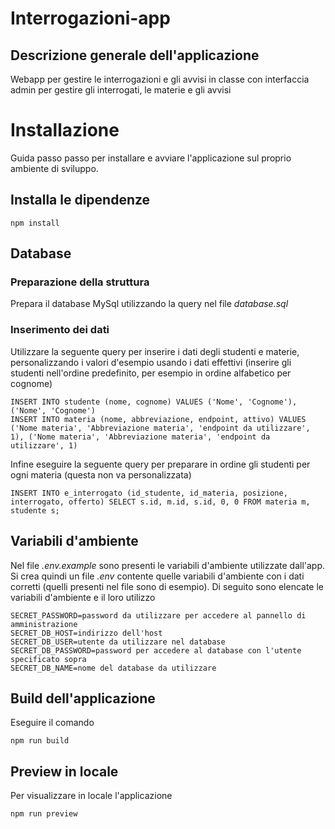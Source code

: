 # Interrogazioni-app

## Descrizione generale dell'applicazione

Webapp per gestire le interrogazioni e gli avvisi in classe con interfaccia admin per gestire gli interrogati, le materie e gli avvisi

# Installazione

Guida passo passo per installare e avviare l'applicazione sul proprio ambiente di sviluppo.

## Installa le dipendenze
    npm install

## Database
### Preparazione della struttura
Prepara il database MySql utilizzando la query nel file _database.sql_

### Inserimento dei dati
Utilizzare la seguente query per inserire i dati degli studenti e materie, personalizzando i valori d'esempio usando i dati effettivi (inserire gli studenti nell'ordine predefinito, per esempio in ordine alfabetico per cognome)
```
INSERT INTO studente (nome, cognome) VALUES ('Nome', 'Cognome'), ('Nome', 'Cognome')
INSERT INTO materia (nome, abbreviazione, endpoint, attivo) VALUES ('Nome materia', 'Abbreviazione materia', 'endpoint da utilizzare', 1), ('Nome materia', 'Abbreviazione materia', 'endpoint da utilizzare', 1)
```
Infine eseguire la seguente query per preparare in ordine gli studenti per ogni materia (questa non va personalizzata)

```
INSERT INTO e_interrogato (id_studente, id_materia, posizione, interrogato, offerto) SELECT s.id, m.id, s.id, 0, 0 FROM materia m, studente s;
```

## Variabili d'ambiente
Nel file _.env.example_ sono presenti le variabili d'ambiente utilizzate dall'app. Si crea quindi un file _.env_ contente quelle variabili d'ambiente con i dati corretti (quelli presenti nel file sono di esempio).
Di seguito sono elencate le variabili d'ambiente e il loro utilizzo
```
SECRET_PASSWORD=password da utilizzare per accedere al pannello di amministrazione
SECRET_DB_HOST=indirizzo dell'host
SECRET_DB_USER=utente da utilizzare nel database
SECRET_DB_PASSWORD=password per accedere al database con l'utente specificato sopra
SECRET_DB_NAME=nome del database da utilizzare
```

## Build dell'applicazione
Eseguire il comando
```
npm run build
```

## Preview in locale
Per visualizzare in locale l'applicazione
```
npm run preview
```


